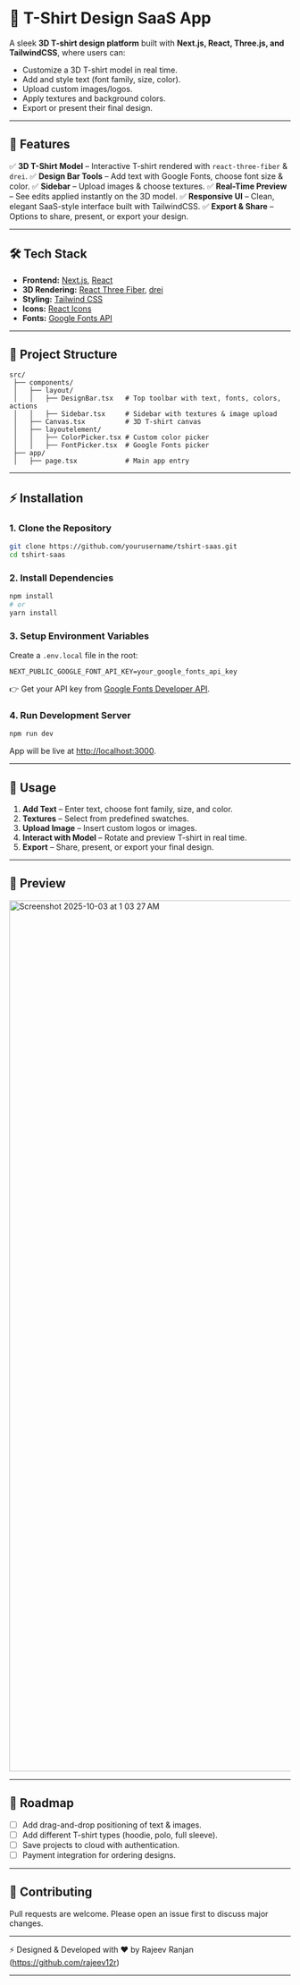 # 👕 T-Shirt Design SaaS App

A sleek **3D T-shirt design platform** built with **Next.js, React, Three.js, and TailwindCSS**, where users can:

* Customize a 3D T-shirt model in real time.
* Add and style text (font family, size, color).
* Upload custom images/logos.
* Apply textures and background colors.
* Export or present their final design.

---

## 🚀 Features

✅ **3D T-Shirt Model** – Interactive T-shirt rendered with `react-three-fiber` & `drei`.
✅ **Design Bar Tools** – Add text with Google Fonts, choose font size & color.
✅ **Sidebar** – Upload images & choose textures.
✅ **Real-Time Preview** – See edits applied instantly on the 3D model.
✅ **Responsive UI** – Clean, elegant SaaS-style interface built with TailwindCSS.
✅ **Export & Share** – Options to share, present, or export your design.

---

## 🛠️ Tech Stack

* **Frontend:** [Next.js](https://nextjs.org/), [React](https://reactjs.org/)
* **3D Rendering:** [React Three Fiber](https://docs.pmnd.rs/react-three-fiber), [drei](https://github.com/pmndrs/drei)
* **Styling:** [Tailwind CSS](https://tailwindcss.com/)
* **Icons:** [React Icons](https://react-icons.github.io/react-icons/)
* **Fonts:** [Google Fonts API](https://developers.google.com/fonts)

---

## 📂 Project Structure

```
src/
 ├── components/
 │   ├── layout/
 │   │   ├── DesignBar.tsx   # Top toolbar with text, fonts, colors, actions
 │   │   ├── Sidebar.tsx     # Sidebar with textures & image upload
 │   ├── Canvas.tsx          # 3D T-shirt canvas
 │   ├── layoutelement/
 │   │   ├── ColorPicker.tsx # Custom color picker
 │   │   ├── FontPicker.tsx  # Google Fonts picker
 ├── app/
 │   ├── page.tsx            # Main app entry
```

---

## ⚡ Installation

### 1. Clone the Repository

```bash
git clone https://github.com/yourusername/tshirt-saas.git
cd tshirt-saas
```

### 2. Install Dependencies

```bash
npm install
# or
yarn install
```

### 3. Setup Environment Variables

Create a `.env.local` file in the root:

```env
NEXT_PUBLIC_GOOGLE_FONT_API_KEY=your_google_fonts_api_key
```

👉 Get your API key from [Google Fonts Developer API](https://developers.google.com/fonts/docs/developer_api).

### 4. Run Development Server

```bash
npm run dev
```

App will be live at [http://localhost:3000](http://localhost:3000).

---

## 🎨 Usage

1. **Add Text** – Enter text, choose font family, size, and color.
2. **Textures** – Select from predefined swatches.
3. **Upload Image** – Insert custom logos or images.
4. **Interact with Model** – Rotate and preview T-shirt in real time.
5. **Export** – Share, present, or export your final design.

---

## 📸 Preview
<img width="2878" height="1558" alt="Screenshot 2025-10-03 at 1 03 27 AM" src="https://github.com/user-attachments/assets/4e522f44-7dec-4e22-9b25-8f341f096155" />

---

## 📌 Roadmap

* [ ] Add drag-and-drop positioning of text & images.
* [ ] Add different T-shirt types (hoodie, polo, full sleeve).
* [ ] Save projects to cloud with authentication.
* [ ] Payment integration for ordering designs.

---

## 🤝 Contributing

Pull requests are welcome. Please open an issue first to discuss major changes.

---

⚡ Designed & Developed with ❤️ by Rajeev Ranjan (https://github.com/rajeev12r)

---
